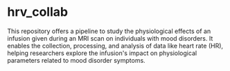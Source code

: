 # hrv_collab
This repository offers a pipeline to study the physiological effects of an infusion given during an MRI scan on individuals with mood disorders. It enables the collection, processing, and analysis of data like heart rate (HR), helping researchers explore the infusion's impact on physiological parameters related to mood disorder symptoms.
